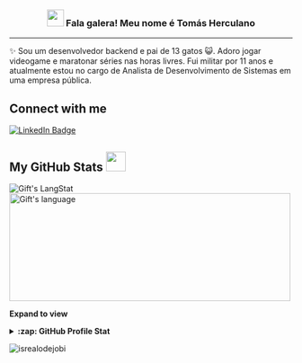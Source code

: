 <!-- Heading -->
<h3 align="center"><img src = "https://raw.githubusercontent.com/MartinHeinz/MartinHeinz/master/wave.gif" width = 30px> Fala galera! Meu nome é Tomás Herculano</h3>

 <!-- About section -->

---
✨ Sou um desenvolvedor backend e pai de 13 gatos 😺. Adoro jogar videogame e maratonar séries nas horas livres.
Fui militar por 11 anos e atualmente estou no cargo de Analista de Desenvolvimento de Sistemas em uma empresa pública.

<!-- Conecct section -->

<h2>Connect with me </h3>
    <p>
        <a href="https://www.linkedin.com/in/tom%C3%A1s-herculano-86b269103/"><img src="https://img.shields.io/badge/-Tomás Herculano-blue?style=plastic&amp;labelColor=blue&amp;logo=LinkedIn&amp;link=https://www.linkedin.com/in/tom%C3%A1s-herculano-86b269103/" alt="LinkedIn Badge"></a> 
   </p>

 <!-- Conecct section: END -->
 
  <!-- GitHub section -->

 ##  My GitHub Stats <img src = "https://i.pinimg.com/originals/65/c4/f4/65c4f452571be1261e9c623f7da488ac.gif" width = 35px> 
 
 <div>
   <img align="center" src="https://github-readme-streak-stats.herokuapp.com/?user=tomherc94" alt="Gift's LangStat" />
  <img align="center" src="https://github-readme-stats.vercel.app/api/top-langs?username=tomherc94&langs_count=10&show_icons=true&locale=en&layout=compact&theme=light" alt="Gift's language" height="192px"  width="500px"/>
</div>

**Expand to view**
<details>
  <summary><b>:zap: GitHub Profile Stat</b></summary>
  <img src="https://github-readme-stats.anuraghazra1.vercel.app/api?username=tomherc94&show_icons=true" />
</details>

<!-- GitHub section: END -->

<!-- Profile Views -->

<p align="left"> <img src="https://komarev.com/ghpvc/?username=tomherc94&label=Profile%20views&color=0e75b6&style=flat" alt="isrealodejobi" />
</p>

<!-- THE END -->

